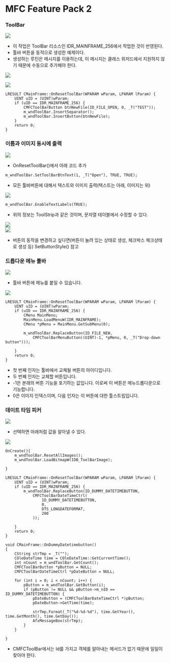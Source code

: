 # MFC Feature Pack 2

### ToolBar

![](../../images/MFC_Feature_Pack/8.PNG)

* 이 작업은 ToolBar 리소스인 IDR_MAINFRAME_256에서 작업한 것이 반영된다.
* 툴바 버튼을 동적으로 생성한 예제이다.
* 생성하는 루틴은 메시지를 이용하는데, 이 메시지는 클래스 위저드에서 지원하지 않기 때문에 수동으로 추가해야 한다.


![](../../images/MFC_Feature_Pack/9.PNG)  

![](../../images/MFC_Feature_Pack/10.PNG)  

```
LRESULT CMainFrame::OnResetToolBar(WPARAM wParam, LPARAM lParam) {
	UINT uID = (UINT)wParam;
	if (uID == IDR_MAINFRAME_256) {
		CMFCToolBarButton btnNewFile(ID_FILE_OPEN, 0, _T("TEST"));
		m_wndToolBar.InsertSeparator();
		m_wndToolBar.InsertButton(btnNewFile);
	}
	return 0;
}
```

### 이름과 이미지 동시에 출력

![](../../images/MFC_Feature_Pack/11.PNG)  

* OnResetToolBar()에서 아래 코드 추가  


```
m_wndToolBar.SetToolBarBtnText(1, _T("Open"), TRUE, TRUE);
```

* 모든 툴바버튼에 대해서 텍스트와 이미지 출력(텍스트는 아래, 이미지는 위)

![](../../images/MFC_Feature_Pack/12.PNG)

```
m_wndToolBar.EnableTextLabels(TRUE);
```  

* 위의 정보는 ToolStrip과 같은 것이며, 문자열 테이블에서 수정할 수 있다.

![](../../images/MFC_Feature_Pack/13.PNG)  
![](../../images/MFC_Feature_Pack/14.PNG)  

* 버튼의 동작을 변경하고 싶다면(버튼이 눌려 있는 상태로 생성, 체크박스 체크상태로 생성 등) SetButtonStyle() 참고


### 드롭다운 메뉴 툴바
![](../../images/MFC_Feature_Pack/16.png)  

* 툴바 버튼에 메뉴를 붙일 수 있습니다.

![](../../images/MFC_Feature_Pack/15.PNG)  

```
LRESULT CMainFrame::OnResetToolBar(WPARAM wParam, LPARAM lParam) {
	UINT uID = (UINT)wParam;
	if (uID == IDR_MAINFRAME_256) {
		CMenu MainMenu;
		MainMenu.LoadMenuW(IDR_MAINFRAME);
		CMenu *pMenu = MainMenu.GetSubMenu(0);

		m_wndToolBar.ReplaceButton(ID_FILE_NEW,
			CMFCToolBarMenuButton((UINT)-1, *pMenu, 0, _T("Drop-down button")));

	}
	return 0;
}
```

* 첫 번째 인자는 툴바에서 교체될 버튼의 아이디입니다.
* 두 번째 인자는 교체할 버튼입니다.
* -1은 본래의 버튼 기능을 포기하는 값입니다. 이로써 이 버튼은 메뉴드롭다운으로 기능합니다.
* 0은 이미지 인덱스이며, 다음 인자는 이 버튼에 대한 툴스트립입니다.

### 데이트 타임 피커

![](../../images/MFC_Feature_Pack/17.PNG)  

* 선택하면 아래처럼 값을 알아낼 수 있다.

![](../../images/MFC_Feature_Pack/18.PNG)  

```
OnCreate(){
    m_wndToolBar.ResetAllImages();
	m_wndToolBar.LoadBitmapW(IDB_ToolBarImage);

}

LRESULT CMainFrame::OnResetToolBar(WPARAM wParam, LPARAM lParam) {
	UINT uID = (UINT)wParam;
	if (uID == IDR_MAINFRAME_256) {
		m_wndToolBar.ReplaceButton(ID_DUMMY_DATETIMEBUTTON,
			CMFCToolBarDateTimeCtrl(
				ID_DUMMY_DATETIMEBUTTON,
				0,
				DTS_LONGDATEFORMAT,
				200
			));

	}
	return 0;
}

void CMainFrame::OnDummyDatetimebutton()
{
	CString strTmp = _T("");
	COleDateTime time = COleDateTime::GetCurrentTime();
	int nCount = m_wndToolBar.GetCount();
	CMFCToolBarButton *pButton = NULL;
	CMFCToolBarDateTimeCtrl *pDateButton = NULL;

	for (int i = 0; i < nCount; i++) {
		pButton = m_wndToolBar.GetButton(i);
		if (pButton != NULL && pButton->m_nID == ID_DUMMY_DATETIMEBUTTON) {
			pDateButton = (CMFCToolBarDateTimeCtrl *)pButton;
			pDateButton->GetTime(time);

			strTmp.Format(_T("%d-%d-%d"), time.GetYear(), time.GetMonth(), time.GetDay());
			AfxMessageBox(strTmp);
		}
	}

}
```

* CMFCToolBar에서는 Id를 가지고 객체를 알아내는 메서드가 없기 때문에 일일이 찾아야 한다.
